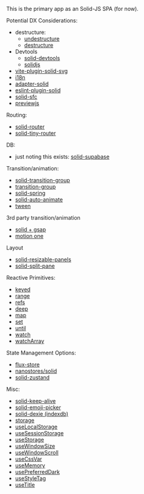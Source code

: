 This is the primary app as an Solid-JS SPA (for now).

Potential DX Considerations:
- destructure:
  - [undestructure](https://github.com/orenelbaum/babel-plugin-solid-undestructure/blob/main/readme.md)
  - [destructure](https://www.npmjs.com/package/@solid-primitives/destructure)
- Devtools
  - [solid-devtools](https://github.com/thetarnav/solid-devtools)
  - [solidjs](https://www.locatorjs.com/install/solidjs)
- [vite-plugin-solid-svg](https://github.com/jfgodoy/vite-plugin-solid-svg)
- [i18n](https://github.com/solidjs-community/solid-primitives/tree/main/packages/i18n#readme)
- [adapter-solid](https://github.com/ivanhofer/typesafe-i18n/tree/main/packages/adapter-solid)
- [eslint-plugin-solid](https://github.com/solidjs-community/eslint-plugin-solid)
- [solid-sfc](https://github.com/LXSMNSYC/solid-sfc)
- [previewjs](https://github.com/fwouts/previewjs)


Routing:
- [solid-router](https://github.com/solidjs/solid-router#config-based-routing)
- [solid-tiny-router](https://github.com/LXSMNSYC/solid-tiny-router)


DB:
- just noting this exists: [solid-supabase](https://github.com/wobsoriano/solid-supabase)


Transition/animation:
- [solid-transition-group](https://github.com/solidjs-community/solid-transition-group)
- [transition-group](https://github.com/solidjs-community/solid-primitives/tree/main/packages/transition-group#readme)
- [solid-spring](https://github.com/Aslemammad/solid-spring)
- [solid-auto-animate](https://github.com/lxsmnsyc/solid-auto-animate)
- [tween](https://github.com/solidjs-community/solid-primitives/tree/main/packages/tween#readme)

3rd party transition/animation
- [solid + gsap](https://dev.to/hnrq/solid-gsap-the-superhero-we-need-577j)
- [motion one](https://motion.dev/solid/quick-start)

Layout
- [solid-resizable-panels](https://github.com/elite174/solid-resizable-panels)
- [solid-split-pane](https://github.com/bluskript/solid-split-pane)

Reactive Primitives: 
- [keyed](https://github.com/solidjs-community/solid-primitives/tree/main/packages/keyed#readme)
- [range](https://github.com/solidjs-community/solid-primitives/tree/main/packages/range#readme)
- [refs](https://github.com/solidjs-community/solid-primitives/tree/main/packages/refs#readme)
- [deep](https://github.com/solidjs-community/solid-primitives/tree/main/packages/deep#readme)
- [map](https://github.com/solidjs-community/solid-primitives/tree/main/packages/map#readme)
- [set](https://github.com/solidjs-community/solid-primitives/tree/main/packages/set#readme)
- [until](https://solidjs-use.github.io/solidjs-use/shared/until)
- [watch](https://solidjs-use.github.io/solidjs-use/shared/watch)
- [watchArray](https://solidjs-use.github.io/solidjs-use/shared/watchArray)


State Management Options:
- [flux-store](https://github.com/solidjs-community/solid-primitives/tree/main/packages/flux-store#readme)
- [nanostores/solid](https://github.com/nanostores/solid)
- [solid-zustand](https://github.com/wobsoriano/solid-zustand)

Misc:
- [solid-keep-alive](https://github.com/JulianSoto/solid-keep-alive)
- [solid-emoji-picker](https://github.com/LXSMNSYC/solid-emoji-picker)
- [solid-dexie (indexdb)](https://github.com/faassen/solid-dexie)
- [storage](https://primitives.solidjs.community/package/storage#createStorage)
- [useLocalStorage](https://solidjs-use.github.io/solidjs-use/core/useLocalStorage)
- [useSessionStorage](https://solidjs-use.github.io/solidjs-use/core/useSessionStorage)
- [useStorage](https://solidjs-use.github.io/solidjs-use/core/useStorage)
- [useWindowSize](https://solidjs-use.github.io/solidjs-use/core/useWindowSize)
- [useWindowScroll](https://solidjs-use.github.io/solidjs-use/core/useWindowScroll)
- [useCssVar](https://solidjs-use.github.io/solidjs-use/core/useCssVar)
- [useMemory](https://solidjs-use.github.io/solidjs-use/core/useMemory)
- [usePreferredDark](https://solidjs-use.github.io/solidjs-use/core/usePreferredDark)
- [useStyleTag](https://solidjs-use.github.io/solidjs-use/core/useStyleTag)
- [useTitle](https://solidjs-use.github.io/solidjs-use/core/useTitle)
